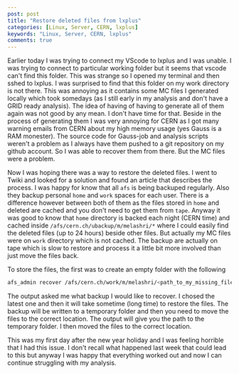 ```yaml
---
post: post
title: "Restore deleted files from lxplus"
categories: [Linux, Server, CERN, lxplus]
keywords: "Linux, Server, CERN, lxplus"
comments: true
---
```


Earlier today I was trying to connect my VScode to lxplus and I was unable. I was trying to connect to particular working folder but it seems that vscode can't find this folder. This was strange so I opened my terminal and then sshed to lxplus. I was surprised to find that this folder on my work directory is not there. This was annoying as it contains some MC files I generated locally which took somedays (as I still early in my analysis and don't have a GRID ready analysis). The idea of having of having to generate all of them again was not good by any mean. I don't have time for that. Beside in the process of generating them I was very annoying for CERN as I got many warning emails from CERN about my high memory usage (yes Gauss is a RAM monester). The source code for Gauss-job and analysis scripts weren't a problem as I always have them pushed to a git repository on my github account. So I was able to recover them from there. But the MC files were a problem.

Now I was hoping there was a way to restore the deleted files. I went to Twiki and looked for a solution and found an article that describes the process. I was happy for know that all `afs` is being backuped regularly. Also they backup personal `home` and `work` spaces for each user. There is a difference however between both of them as the files stored in `home` and deleted are cached and you don't need to get them from `tape`. Anyway it was good to know that `home` directory is backed each night (CERN time) and cached inside `/afs/cern.ch/ubackup/m/melashri/*` where I could easily find the deleted files (up to 24 hours) beside other files. But actually my MC files were on `work` directory which is not cached. The backup are actually on tape which is slow to restore and process it a little bit more involved than just move the files back. 

To store the files, the first was to create an empty folder with the following 

``` bash
afs_admin recover /afs/cern.ch/work/m/melashri/<path_to_my_missing_files>
```

The output asked me what backup I would like to recover. I chosed the latest one and then it will take sometime (long time) to restore the files. The backup will be written to a temporary folder and then you need to move the files to the correct location. The output will give you the path to the temporary folder. I then moved the files to the correct location. 

This was my first day after the new year holiday and I was feeling horrible that I had this issue. I don't recall what happened last week that could lead to this but anyway I was happy that everything worked out and now I can continue struggling with my analysis.

